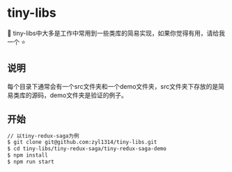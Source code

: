 # tiny-libs

:grimacing: tiny-libs中大多是工作中常用到一些类库的简易实现，如果你觉得有用，请给我一个 :star:

## 说明

每个目录下通常会有一个src文件夹和一个demo文件夹，src文件夹下存放的是简易类库的源码，demo文件夹是验证的例子。

## 开始
```bash
// 以tiny-redux-saga为例
$ git clone git@github.com:zyl1314/tiny-libs.git
$ cd tiny-libs/tiny-redux-saga/tiny-redux-saga-demo
$ npm install
$ npm run start
```